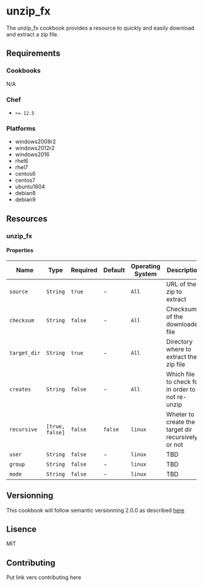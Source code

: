 # unzip_fx
The unzip_fx cookbook provides a resource to quickly and easily download and extract a zip file.
## Requirements
### Cookbooks
N/A

### Chef
* `>= 12.5`

### Platforms
* windows2008r2
* windows2012r2
* windows2016
* rhel6
* rhel7
* centos6
* centos7
* ubuntu1604
* debian8
* debian9

## Resources
### unzip_fx

#### Properties

| Name | Type | Required | Default | Operating System | Description |
| ---- | ---- | -------- | ------- | --------------- | ----------- |
| `source` | `String` | `true` | - | `All` | URL of the zip to extract |
| `checksum` | `String` | `false` | - | `All` | Checksum of the downloaded file |
| `target_dir` | `String` | `true` | - | `All` | Directory where to extract the zip file |
| `creates` | `String` | `false` | - | `All` | Which file to check for in order to not re-unzip |
| `recursive` | `[true, false]` | `false` | `false` | `linux` | Wheter to create the target dir recursively or not |
| `user` | `String` | `false` | - | `linux` | TBD |
| `group` | `String` | `false` | - | `linux` | TBD |
| `mode` | `String` | `false` | - | `linux` | TBD |

## Versionning
This cookbook will follow semantic versionning 2.0.0 as described [here](https://semver.org/)

## Lisence
MIT

## Contributing
Put link vers contributing here
